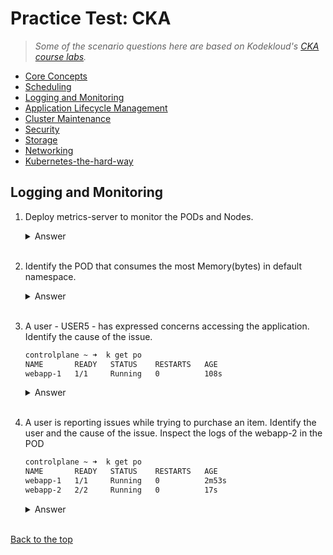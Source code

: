 # Practice Test: CKA 

> *Some of the scenario questions here are based on Kodekloud's [CKA course labs](https://kodekloud.com/courses/ultimate-certified-kubernetes-administrator-cka-mock-exam/).*

- [Core Concepts](003-Practice-Test-CKA-Core-concepts.md) 
- [Scheduling](004-Practice-Test-CKA-Scheduling.md) 
- [Logging and Monitoring](005-Practice-Test-CKA-Logging-Monitoring.md)
- [Application Lifecycle Management](006-Practice-Test-CKA-App-Lifecycle-Management.md) 
- [Cluster Maintenance](007-Practice-Test-CKA-Cluster-Maintenance.md) 
- [Security](008-Practice-Test-CKA-Security.md) 
- [Storage](009-Practice-Test-CKA-Storage.md) 
- [Networking](010-Practice-Test-CKA-Networking.md)
- [Kubernetes-the-hard-way](011-Practice-Test-CKA-K8S-The-Hard-Way.md)



## Logging and Monitoring 


1. Deploy metrics-server to monitor the PODs and Nodes.

    <details><summary> Answer </summary>
    
    ```bash
    controlplane ~ ➜  k get po
    NAME       READY   STATUS    RESTARTS   AGE
    elephant   1/1     Running   0          10s
    lion       1/1     Running   0          10s
    rabbit     1/1     Running   0          10s

    controlplane ~ ➜  git clone https://github.com/kodekloudhub/kubernetes-metrics-server.git
    Cloning into 'kubernetes-metrics-server'...
    remote: Enumerating objects: 31, done.
    remote: Counting objects: 100% (19/19), done.
    remote: Compressing objects: 100% (19/19), done.
    remote: Total 31 (delta 8), reused 0 (delta 0), pack-reused 12
    Unpacking objects: 100% (31/31), 8.06 KiB | 1.34 MiB/s, done.

    controlplane ~ ➜  ls -l
    total 4
    drwxr-xr-x 3 root root 4096 Dec 29 03:44 kubernetes-metrics-server
    -rw-rw-rw- 1 root root    0 Dec 13 05:39 sample.yaml

    controlplane ~ ✖ k apply -f kubernetes-metrics-server/
    clusterrole.rbac.authorization.k8s.io/system:aggregated-metrics-reader created
    clusterrolebinding.rbac.authorization.k8s.io/metrics-server:system:auth-delegator created
    rolebinding.rbac.authorization.k8s.io/metrics-server-auth-reader created
    apiservice.apiregistration.k8s.io/v1beta1.metrics.k8s.io created
    serviceaccount/metrics-server created
    deployment.apps/metrics-server created
    service/metrics-server created
    clusterrole.rbac.authorization.k8s.io/system:metrics-server created
    clusterrolebinding.rbac.authorization.k8s.io/system:metrics-server created
    ```

    Start monitoring the nodes. 

    ```bash
    controlplane ~ ➜  k top node
    NAME           CPU(cores)   CPU%   MEMORY(bytes)   MEMORY%   
    controlplane   241m         0%     1159Mi          0%        
    node01         24m          0%     300Mi           0%   
    ```
    
    </details>
    </br>

2. Identify the POD that consumes the most Memory(bytes) in default namespace.

    <details><summary> Answer </summary>
    
    ```bash
    controlplane ~ ➜  k get po
    NAME       READY   STATUS    RESTARTS   AGE
    elephant   1/1     Running   0          4m33s
    lion       1/1     Running   0          4m33s
    rabbit     1/1     Running   0          4m33s

    controlplane ~ ➜  k top pod
    NAME       CPU(cores)   MEMORY(bytes)   
    elephant   15m          31Mi            
    lion       1m           18Mi            
    rabbit     107m         252Mi  
    ```
    
    </details>
    </br>

3. A user - USER5 - has expressed concerns accessing the application. Identify the cause of the issue.

    ```bash
    controlplane ~ ➜  k get po
    NAME       READY   STATUS    RESTARTS   AGE
    webapp-1   1/1     Running   0          108s 
    ```

    <details><summary> Answer </summary>
    
    ```bash
    controlplane ~ ✖ k logs webapp-1 | grep WARNING
    [2023-12-29 08:49:33,717] WARNING in event-simulator: USER5 Failed to Login as the account is locked due to MANY FAILED ATTEMPTS.
    [2023-12-29 08:49:36,719] WARNING in event-simulator: USER7 Order failed as the item is OUT OF STOCK.
    [2023-12-29 08:49:38,722] WARNING in event-simulator: USER5 Failed to Login as the account is locked due to MANY FAILED ATTEMPTS.
    [2023-12-29 08:49:43,728] WARNING in event-simulator: USER5 Failed to Login as the account is locked due to MANY FAILED ATTEMPTS. 
    ```
    
    </details>
    </br>

4. A user is reporting issues while trying to purchase an item. Identify the user and the cause of the issue. Inspect the logs of the webapp-2 in the POD

    ```bash
    controlplane ~ ➜  k get po 
    NAME       READY   STATUS    RESTARTS   AGE
    webapp-1   1/1     Running   0          2m53s
    webapp-2   2/2     Running   0          17s 
    ```

    <details><summary> Answer </summary>
    
    ```bash
    controlplane ~ ➜  k logs webapp-2 | grep WARNING
    Defaulted container "simple-webapp" out of: simple-webapp, db
    [2023-12-29 08:52:05,219] WARNING in event-simulator: USER5 Failed to Login as the account is locked due to MANY FAILED ATTEMPTS.
    [2023-12-29 08:52:08,221] WARNING in event-simulator: USER30 Order failed as the item is OUT OF STOCK.
    [2023-12-29 08:52:10,224] WARNING in event-simulator: USER5 Failed to Login as the account is locked due to MANY FAILED ATTEMPTS.
    [2023-12-29 08:52:15,228] WARNING in event-simulator: USER5 Failed to Login as the account is locked due to MANY FAILED ATTEMPTS.
    [2023-12-29 08:52:16,229] WARNING in event-simulator: USER30 Order failed as the item is OUT OF STOCK. 
    ```
    
    </details>
    </br>


[Back to the top](#practice-test-cka)    
